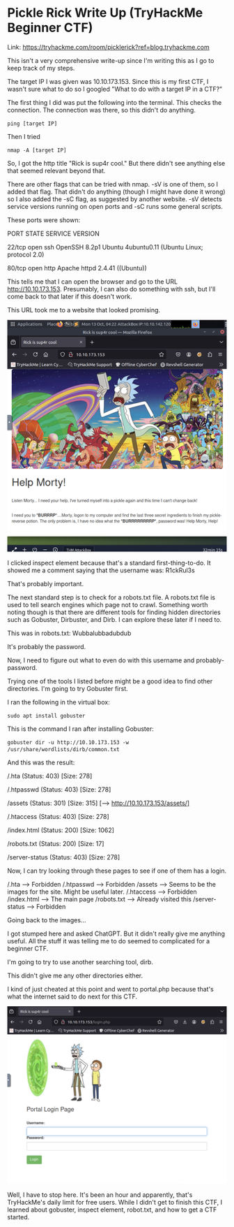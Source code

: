 # Pickle Rick Write Up (TryHackMe Beginner CTF)

Link: https://tryhackme.com/room/picklerick?ref=blog.tryhackme.com 

This isn't a very comprehensive write-up since I'm writing this as I go to keep track of my steps. 

The target IP I was given was 10.10.173.153. Since this is my first CTF, I wasn't sure what to do so I googled "What to do with a target IP in a CTF?"

The first thing I did was put the following into the terminal. This checks the connection. The connection was there, so this didn't do anything. 
    
    ping [target IP] 


Then I tried 
    
    nmap -A [target IP]

So, I got the http title "Rick is sup4r cool." But there didn't see anything else that seemed relevant beyond that. 

There are other flags that can be tried with nmap. -sV is one of them, so I added that flag. That didn't do anything (though I might have done it wrong) so I also added the -sC flag, as suggested by another website. -sV detects service versions running on open ports and -sC runs some general scripts. 

These ports were shown: 

PORT   STATE SERVICE VERSION

22/tcp open  ssh     OpenSSH 8.2p1 Ubuntu 4ubuntu0.11 (Ubuntu Linux; protocol 2.0)

80/tcp open  http    Apache httpd 2.4.41 ((Ubuntu))

This tells me that I can open the browser and go to the URL http://10.10.173.153. Presumably, I can also do something with ssh, but I'll come back to that later if this doesn't work. 

This URL took me to a website that looked promising. 

![Pickle Rick homepage](image1.png)

I clicked inspect element because that's a standard first-thing-to-do. It showed me a comment saying that the username was: R1ckRul3s

That's probably important. 

The next standard step is to check for a robots.txt file. A robots.txt file is used to tell search engines which page not to crawl. Something worth noting though is that there are different tools for finding hidden directories such as Gobuster, Dirbuster, and Dirb. I can explore these later if I need to. 

This was in robots.txt:
Wubbalubbadubdub 

It's probably the password. 

Now, I need to figure out what to even do with this username and probably-password. 

Trying one of the tools I listed before might be a good idea to find other directories. I'm going to try Gobuster first. 

I ran the following in the virtual box: 

    sudo apt install gobuster 

This is the command I ran after installing Gobuster:

    gobuster dir -u http://10.10.173.153 -w /usr/share/wordlists/dirb/common.txt

And this was the result: 


/.hta                 (Status: 403) [Size: 278]

/.htpasswd            (Status: 403) [Size: 278]

/assets               (Status: 301) [Size: 315] [--> http://10.10.173.153/assets/]

/.htaccess            (Status: 403) [Size: 278]

/index.html           (Status: 200) [Size: 1062]

/robots.txt           (Status: 200) [Size: 17]

/server-status        (Status: 403) [Size: 278]


Now, I can try looking through these pages to see if one of them has a login. 

/.hta --> Forbidden
/.htpasswd --> Forbidden
/assets --> Seems to be the images for the site. Might be useful later. 
/.htaccess --> Forbidden
/index.html --> The main page 
/robots.txt --> Already visited this
/server-status --> Forbidden

Going back to the images...

I got stumped here and asked ChatGPT. But it didn't really give me anything useful. All the stuff it was telling me to do seemed to complicated for a beginner CTF. 

I'm going to try to use another searching tool, dirb.

This didn't give me any other directories either. 

I kind of just cheated at this point and went to portal.php because that's what the internet said to do next for this CTF. 

![Pickle Rick login](image2.png)

Well, I have to stop here. It's been an hour and apparently, that's TryHackMe's daily limit for free users. While I didn't get to finish this CTF, I learned about gobuster, inspect element, robot.txt, and how to get a CTF started. 


